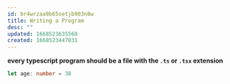 ```yaml
---
id: br4wrzaa9b65setjb903n8w
title: Writing a Program
desc: ""
updated: 1668523635568
created: 1668523447031
---
```


**every typescript program should be a file with the `.ts` or `.tsx` extension**

```typescript
let age: number = 38
```
